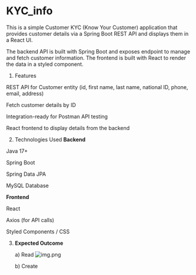# KYC_info

This is a simple Customer KYC (Know Your Customer) application that provides customer details via a Spring Boot REST API and displays them in a React UI.

The backend API is built with Spring Boot and exposes endpoint to manage and fetch customer information. The frontend is built with React to render the data in a styled component.

1. Features

REST API for Customer entity (id, first name, last name, national ID, phone, email, address)

Fetch customer details by ID

Integration-ready for Postman API testing

React frontend to display details from the backend

2. Technologies Used
   **Backend**

Java 17+

Spring Boot

Spring Data JPA

MySQL Database

**Frontend**

React

Axios (for API calls)

Styled Components / CSS

3. **Expected Outcome**

   a) Read
   ![img.png](img.png)

   b) Create